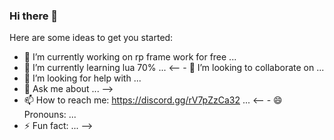 ### Hi there 👋


Here are some ideas to get you started:

- 🔭 I’m currently working on rp frame work for free ...
- 🌱 I’m currently learning lua 70% ...
<-- - 👯 I’m looking to collaborate on ...
- 🤔 I’m looking for help with ...
- 💬 Ask me about ... -->
- 📫 How to reach me: https://discord.gg/rV7pZzCa32 ...
<-- - 😄 Pronouns: ...
- ⚡ Fun fact: ... -->

